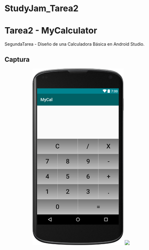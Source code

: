 # StudyJam_Tarea2
# Tarea2 - MyCalculator

SegundaTarea - Diseño de una Calculadora Básica en Android Studio.

## Captura
<div align="center">
    <center>
         <img src="/img/MCscreenshot.png" width="300">
         <img src="/img/mcgif1.png" width="300">
        </center>
</div>